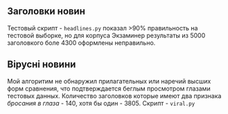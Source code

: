 ## Заголовки новин

Тестовый скрипт - `headlines.py` показал >90% правильность на тестовой выборке, но для корпуса Экзаминер результаты из 5000 заголовкого боле 4300 оформлены неправильно. 

## Вірусні новини

Мой алгоритим не обнаружил прилагательных или наречий высших форм сравнения, что подтверждается беглым просмотром глазами тестовых данных. Количество заголовков которые имеют два признака _бросания в глаза_ - 140, хотя бы один - 3805.
Скрипт - `viral.py`

 
